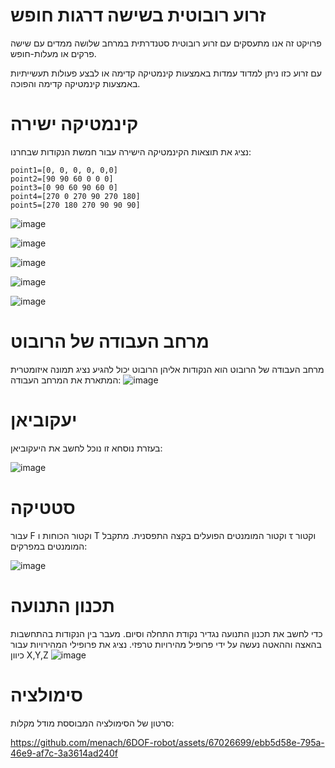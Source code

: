 # זרוע רובוטית בשישה דרגות חופש
פרויקט זה אנו מתעסקים עם זרוע רובוטית סטנדרתית במרחב שלושה ממדים עם שישה פרקים או מעלות-חופש.

עם זרוע כזו ניתן למדוד עמדות באמצעות קינמטיקה קדימה או לבצע פעולות תעשייתיות באמצעות קינמטיקה קדימה והפוכה.
# קינמטיקה ישירה
נציג את תוצאות הקינמטיקה הישירה עבור חמשת הנקודות שבחרנו:

    point1=[0, 0, 0, 0, 0,0]
    point2=[90 90 60 0 0 0]
    point3=[0 90 60 90 60 0]
    point4=[270 0 270 90 270 180]
    point5=[270 180 270 90 90 90]


![image](https://github.com/menach/6DOF-robot/assets/67026699/b65951ba-c082-41dd-9cfe-dfc5531c68f9)




![image](https://github.com/menach/6DOF-robot/assets/67026699/89daa566-7995-4326-8fd4-fda36c080081)




![image](https://github.com/menach/6DOF-robot/assets/67026699/269f71b1-c928-4674-98b8-a81028f843a3)




![image](https://github.com/menach/6DOF-robot/assets/67026699/9b17ee3f-1fa7-4a17-8f89-3ca9a3f13e15)




![image](https://github.com/menach/6DOF-robot/assets/67026699/e0e353f8-2105-4c82-80f3-185ec31abd22)


# מרחב העבודה של הרובוט
מרחב העבודה של הרובוט הוא הנקודות אליהן הרובוט יכול להגיע
נציג תמונה איזומטרית המתארת את המרחב העבודה:
![image](https://github.com/menach/6DOF-robot/assets/67026699/636bf272-5b67-4c49-a8f9-5d7025bb951c)

# יעקוביאן
בעזרת נוסחא זו נוכל לחשב את היעקוביאן:

![image](https://github.com/menach/6DOF-robot/assets/67026699/9bdaac76-6ca3-447c-ad6f-1ffcba5ff231)

# סטטיקה
עבור F וקטור הכוחות ו T וקטור המומנטים הפועלים בקצה התפסנית. מתקבל τ וקטור המומנטים במפרקים:

![image](https://github.com/menach/6DOF-robot/assets/67026699/ad488028-6c1a-443a-9466-f946d009f76b)


# תכנון התנועה
כדי לחשב את תכנון התנועה נגדיר נקודת התחלה וסיום. מעבר בין הנקודות בהתחשבות בהאצה וההאטה נעשה על ידי פרופיל מהירויות טרפזי. נציג את פרופילי המהירויות עבור כיוון X,Y,Z
![image](https://github.com/menach/6DOF-robot/assets/67026699/ea663dbe-c315-400f-a692-55d8d795eb5d)

# סימולציה 
סרטון של הסימולציה המבוססת מודל מקלות:

https://github.com/menach/6DOF-robot/assets/67026699/ebb5d58e-795a-46e9-af7c-3a3614ad240f



